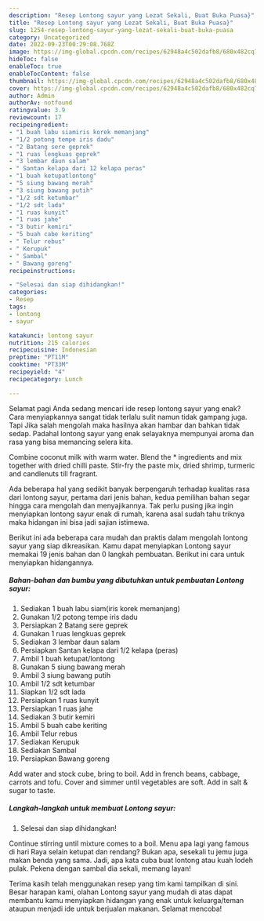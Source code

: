 ```yaml
---
description: "Resep Lontong sayur yang Lezat Sekali, Buat Buka Puasa}"
title: "Resep Lontong sayur yang Lezat Sekali, Buat Buka Puasa}"
slug: 1254-resep-lontong-sayur-yang-lezat-sekali-buat-buka-puasa
category: Uncategorized
date: 2022-09-23T00:29:08.768Z
image: https://img-global.cpcdn.com/recipes/62948a4c502dafb8/680x482cq70/lontong-sayur-foto-resep-utama.jpg
hideToc: false
enableToc: true
enableTocContent: false
thumbnail: https://img-global.cpcdn.com/recipes/62948a4c502dafb8/680x482cq70/lontong-sayur-foto-resep-utama.jpg
cover: https://img-global.cpcdn.com/recipes/62948a4c502dafb8/680x482cq70/lontong-sayur-foto-resep-utama.jpg
author: Admin
authorAv: notfound
ratingvalue: 3.9
reviewcount: 17
recipeingredient:
- "1 buah labu siamiris korek memanjang"
- "1/2 potong tempe iris dadu"
- "2 Batang sere geprek"
- "1 ruas lengkuas geprek"
- "3 lembar daun salam"
- " Santan kelapa dari 12 kelapa peras"
- "1 buah ketupatlontong"
- "5 siung bawang merah"
- "3 siung bawang putih"
- "1/2 sdt ketumbar"
- "1/2 sdt lada"
- "1 ruas kunyit"
- "1 ruas jahe"
- "3 butir kemiri"
- "5 buah cabe keriting"
- " Telur rebus"
- " Kerupuk"
- " Sambal"
- " Bawang goreng"
recipeinstructions:

- "Selesai dan siap dihidangkan!"
categories:
- Resep
tags:
- lontong
- sayur

katakunci: lontong sayur 
nutrition: 215 calories
recipecuisine: Indonesian
preptime: "PT11M"
cooktime: "PT33M"
recipeyield: "4"
recipecategory: Lunch

---
```



Selamat pagi Anda sedang mencari ide resep lontong sayur yang enak? Cara menyiapkannya sangat tidak terlalu sulit namun tidak gampang juga. Tapi Jika salah mengolah maka hasilnya akan hambar dan bahkan tidak sedap. Padahal lontong sayur yang enak selayaknya mempunyai aroma dan rasa yang bisa memancing selera kita.


Combine coconut milk with warm water. Blend the * ingredients and mix together with dried chilli paste. Stir-fry the paste mix, dried shrimp, turmeric and candlenuts till fragrant.

Ada beberapa hal yang sedikit banyak berpengaruh terhadap kualitas rasa dari lontong sayur, pertama dari jenis bahan, kedua pemilihan bahan segar hingga cara mengolah dan menyajikannya. Tak perlu pusing jika ingin menyiapkan lontong sayur enak di rumah, karena asal sudah tahu triknya maka hidangan ini bisa jadi sajian istimewa.


Berikut ini ada beberapa cara mudah dan praktis dalam mengolah lontong sayur yang siap dikreasikan. Kamu dapat menyiapkan Lontong sayur memakai 19 jenis bahan dan 0 langkah pembuatan. Berikut ini cara untuk menyiapkan hidangannya.

<!--inarticleads1-->

##### Bahan-bahan dan bumbu yang dibutuhkan untuk pembuatan Lontong sayur:

1. Sediakan 1 buah labu siam(iris korek memanjang)
1. Gunakan 1/2 potong tempe iris dadu
1. Persiapkan 2 Batang sere geprek
1. Gunakan 1 ruas lengkuas geprek
1. Sediakan 3 lembar daun salam
1. Persiapkan  Santan kelapa dari 1/2 kelapa (peras)
1. Ambil 1 buah ketupat/lontong
1. Gunakan 5 siung bawang merah
1. Ambil 3 siung bawang putih
1. Ambil 1/2 sdt ketumbar
1. Siapkan 1/2 sdt lada
1. Persiapkan 1 ruas kunyit
1. Persiapkan 1 ruas jahe
1. Sediakan 3 butir kemiri
1. Ambil 5 buah cabe keriting
1. Ambil  Telur rebus
1. Sediakan  Kerupuk
1. Sediakan  Sambal
1. Persiapkan  Bawang goreng


Add water and stock cube, bring to boil. Add in french beans, cabbage, carrots and tofu. Cover and simmer until vegetables are soft. Add in salt &amp; sugar to taste. 

<!--inarticleads2-->

##### Langkah-langkah untuk membuat Lontong sayur:


1. Selesai dan siap dihidangkan!

Continue stirring until mixture comes to a boil. Menu apa lagi yang famous di hari Raya selain ketupat dan rendang? Bukan apa, sesekali tu jemu juga makan benda yang sama. Jadi, apa kata cuba buat lontong atau kuah lodeh pulak. Pekena dengan sambal dia sekali, memang layan! 

Terima kasih telah menggunakan resep yang tim kami tampilkan di sini. Besar harapan kami, olahan Lontong sayur yang mudah di atas dapat membantu kamu menyiapkan hidangan yang enak untuk keluarga/teman ataupun menjadi ide untuk berjualan makanan. Selamat mencoba!
